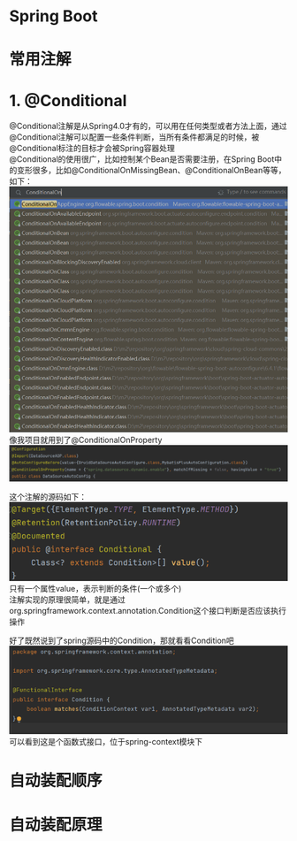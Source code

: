 # Spring Boot


# 常用注解  
# 1. @Conditional     
@Conditional注解是从Spring4.0才有的，可以用在任何类型或者方法上面，通过@Conditional注解可以配置一些条件判断，当所有条件都满足的时候，被@Conditional标注的目标才会被Spring容器处理     
@Conditional的使用很广，比如控制某个Bean是否需要注册，在Spring Boot中的变形很多，比如@ConditionalOnMissingBean、@ConditionalOnBean等等，如下：    
![img_13.png](img_13.png)    
像我项目就用到了@ConditionalOnProperty   
![img_14.png](img_14.png)   


这个注解的源码如下：  
![img_15.png](img_15.png)    
只有一个属性value，表示判断的条件(一个或多个)   
注解实现的原理很简单，就是通过org.springframework.context.annotation.Condition这个接口判断是否应该执行操作      

好了既然说到了spring源码中的Condition，那就看看Condition吧    
![img_16.png](img_16.png)    
可以看到这是个函数式接口，位于spring-context模块下   



# 自动装配顺序  

# 自动装配原理  
